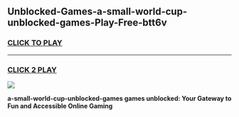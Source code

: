 
## Unblocked-Games-a-small-world-cup-unblocked-games-Play-Free-btt6v
<h3>
<a href="https://premium76.site?title=a-small-world-cup-unblocked-games&ref=10A">CLICK TO PLAY</a></h3>
<hr>

<h3>
<a href="https://premium76.site?title=a-small-world-cup-unblocked-games&ref=10A">CLICK 2 PLAY</a>
  
</h3>

<a href="https://premium76.site?title=a-small-world-cup-unblocked-games&ref=10A"><img src="https://clearcache.store/games.png"></a>


**a-small-world-cup-unblocked-games games unblocked: Your Gateway to Fun and Accessible Online Gaming**
